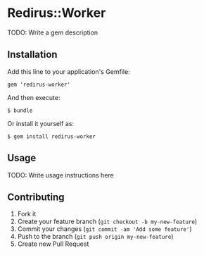 # Redirus::Worker

TODO: Write a gem description

## Installation

Add this line to your application's Gemfile:

    gem 'redirus-worker'

And then execute:

    $ bundle

Or install it yourself as:

    $ gem install redirus-worker

## Usage

TODO: Write usage instructions here

## Contributing

1. Fork it
2. Create your feature branch (`git checkout -b my-new-feature`)
3. Commit your changes (`git commit -am 'Add some feature'`)
4. Push to the branch (`git push origin my-new-feature`)
5. Create new Pull Request
